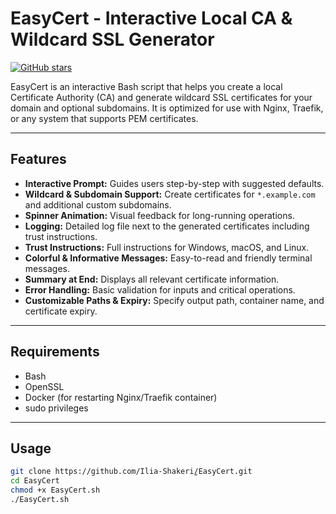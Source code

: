 # EasyCert - Interactive Local CA & Wildcard SSL Generator

[![GitHub stars](https://img.shields.io/github/stars/Ilia-Shakeri/EasyCert?style=social)](https://github.com/Ilia-Shakeri/EasyCert/stargazers)

EasyCert is an interactive Bash script that helps you create a local Certificate Authority (CA) and generate wildcard SSL certificates for your domain and optional subdomains. It is optimized for use with Nginx, Traefik, or any system that supports PEM certificates.

---

## Features

- **Interactive Prompt:** Guides users step-by-step with suggested defaults.
- **Wildcard & Subdomain Support:** Create certificates for `*.example.com` and additional custom subdomains.
- **Spinner Animation:** Visual feedback for long-running operations.
- **Logging:** Detailed log file next to the generated certificates including trust instructions.
- **Trust Instructions:** Full instructions for Windows, macOS, and Linux.
- **Colorful & Informative Messages:** Easy-to-read and friendly terminal messages.
- **Summary at End:** Displays all relevant certificate information.
- **Error Handling:** Basic validation for inputs and critical operations.
- **Customizable Paths & Expiry:** Specify output path, container name, and certificate expiry.

---

## Requirements

- Bash
- OpenSSL
- Docker (for restarting Nginx/Traefik container)
- sudo privileges

---

## Usage

```bash
git clone https://github.com/Ilia-Shakeri/ٍEasyCert.git
cd EasyCert
chmod +x EasyCert.sh
./EasyCert.sh
